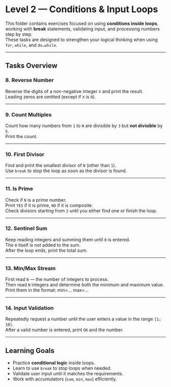 # Level 2 — Conditions & Input Loops

This folder contains exercises focused on using **conditions inside loops**,  
working with **break** statements, validating input, and processing numbers step by step.  
These tasks are designed to strengthen your logical thinking when using `for`, `while`, and `do…while`.

---

## Tasks Overview

### 8. **Reverse Number**
Reverse the digits of a non-negative integer `X` and print the result.  
Leading zeros are omitted (except if `X` is `0`).

---

### 9. **Count Multiples**
Count how many numbers from `1` to `N` are divisible by `3` but **not divisible** by `5`.  
Print the count.

---

### 10. **First Divisor**
Find and print the smallest divisor of `N` (other than `1`).  
Use `break` to stop the loop as soon as the divisor is found.

---

### 11. **Is Prime**
Check if `N` is a prime number.  
Print `YES` if it is prime, `NO` if it is composite.  
Check divisors starting from `2` until you either find one or finish the loop.

---

### 12. **Sentinel Sum**
Keep reading integers and summing them until `0` is entered.  
The `0` itself is not added to the sum.  
After the loop ends, print the total sum.

---

### 13. **Min/Max Stream**
First read `N` — the number of integers to process.  
Then read `N` integers and determine both the minimum and maximum value.  
Print them in the format:
min=... max=...

---

### 14. **Input Validation**
Repeatedly request a number until the user enters a value in the range `[1; 10]`.  
After a valid number is entered, print `OK` and the number.

---

## Learning Goals

- Practice **conditional logic** inside loops.
- Learn to use `break` to stop loops when needed.
- Validate user input until it matches the requirements.
- Work with accumulators (`sum`, `min`, `max`) efficiently.


